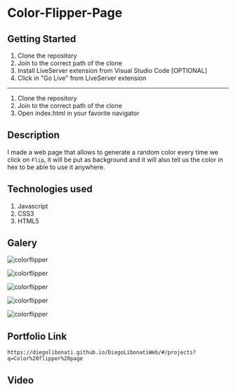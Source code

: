 # Color-Flipper-Page

## Getting Started

1. Clone the repository
2. Join to the correct path of the clone
3. Install LiveServer extension from Visual Studio Code [OPTIONAL]
4. Click in "Go Live" from LiveServer extension

---

1. Clone the repository
2. Join to the correct path of the clone
3. Open index.html in your favorite navigator

## Description

I made a web page that allows to generate a random color every time we click on `Flip`, it will be put as background and it will also tell us the color in hex to be able to use it anywhere.

## Technologies used

1. Javascript
2. CSS3
3. HTML5

## Galery

![colorflipper](https://raw.githubusercontent.com/DiegoLibonati/DiegoLibonatiWeb/main/data/projects/Javascript/Imagenes/Colorflipper-0.jpg)

![colorflipper](https://raw.githubusercontent.com/DiegoLibonati/DiegoLibonatiWeb/main/data/projects/Javascript/Imagenes/Colorflipper-1.jpg)

![colorflipper](https://raw.githubusercontent.com/DiegoLibonati/DiegoLibonatiWeb/main/data/projects/Javascript/Imagenes/Colorflipper-2.jpg)

![colorflipper](https://raw.githubusercontent.com/DiegoLibonati/DiegoLibonatiWeb/main/data/projects/Javascript/Imagenes/Colorflipper-3.jpg)

![colorflipper](https://raw.githubusercontent.com/DiegoLibonati/DiegoLibonatiWeb/main/data/projects/Javascript/Imagenes/Colorflipper-4.jpg)

## Portfolio Link

`https://diegolibonati.github.io/DiegoLibonatiWeb/#/projects?q=Color%20flipper%20page`

## Video
